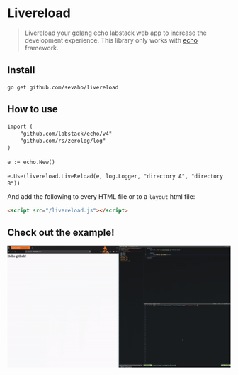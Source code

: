 # Livereload

> Livereload your golang echo labstack web app to increase the development experience. This library only works with [echo](https://echo.labstack.com/) framework.


## Install

```
go get github.com/sevaho/livereload
```


## How to use

```golang
import (
	"github.com/labstack/echo/v4"
	"github.com/rs/zerolog/log"
)

e := echo.New()

e.Use(livereload.LiveReload(e, log.Logger, "directory A", "directory B"))
```

And add the following to every HTML file or to a `layout` html file:

```html
<script src="/livereload.js"></script>
```

## Check out the example!

![demo.gif](.github/blobs/demo.gif)
